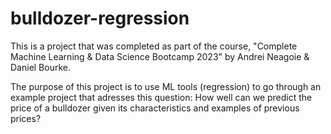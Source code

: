 # bulldozer-regression

This is a project that was completed as part of the course, "Complete Machine Learning & Data Science Bootcamp 2023" by Andrei Neagoie & Daniel Bourke.

The purpose of this project is to use ML tools (regression) to go through an example project that adresses this question: How well can we predict the price of a bulldozer given its characteristics and examples of previous prices?
